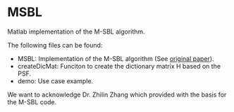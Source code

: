 # MSBL
Matlab implementation of the M-SBL algorithm.

The following files can be found: 
* MSBL: Implementation of the M-SBL algorithm (See [original paper](http://dsp.ucsd.edu/~dwipf/04244754.pdf)).
* createDicMat: Funciton to create the dictionary matrix H based on the PSF. 
* demo: Use case example. 

We want to acknowledge Dr. Zhilin Zhang which provided with the basis for the M-SBL code. 
